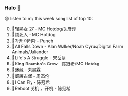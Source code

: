 

### Halo 👋

😄 listen to my this week song list of top 10:

0. 🌈轻熟女 27 - MC Hotdog/关彦淳
1. 🌈烦死人 - MC Hotdog
2. 🌈가끔 이러다 - Punch
3. 🌈All Falls Down - Alan Walker/Noah Cyrus/Digital Farm Animals/Juliander
4. 🌈Life's A Struggle - 宋岳庭
5. 🌈King Boomba's Crew - 陈冠希/MC Hotdog
6. 🌈迷藏 - 刘昊霖
7. 🌈威廉古堡 - 周杰伦
8. 🌈I Can Fly - 陈冠希
9. 🌈Reboot 关机 ，开机 - 陈冠希

